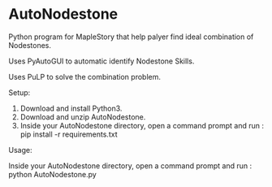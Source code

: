 # AutoNodestone
Python program for MapleStory that help palyer find ideal combination of Nodestones.

Uses PyAutoGUI to automatic identify Nodestone Skills.  

Uses PuLP to solve the combination problem.

Setup:
1. Download and install Python3.
2. Download and unzip AutoNodestone.
3. Inside your AutoNodestone directory, open a command prompt and run : pip install -r requirements.txt

Usage:

Inside your AutoNodestone directory, open a command prompt and run : python AutoNodestone.py
